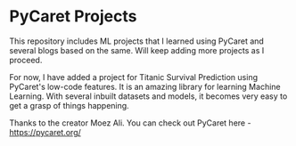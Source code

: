 # PyCaret Projects 

This repository includes ML projects that I learned using PyCaret and several blogs based on the same. Will keep adding more projects as I proceed. 

For now, I have added a project for Titanic Survival Prediction using PyCaret's low-code features. It is an amazing library for learning Machine Learning. With several inbuilt datasets and models, it becomes very easy to get a grasp of things happening. 

Thanks to the creator Moez Ali. You can check out PyCaret here - https://pycaret.org/
